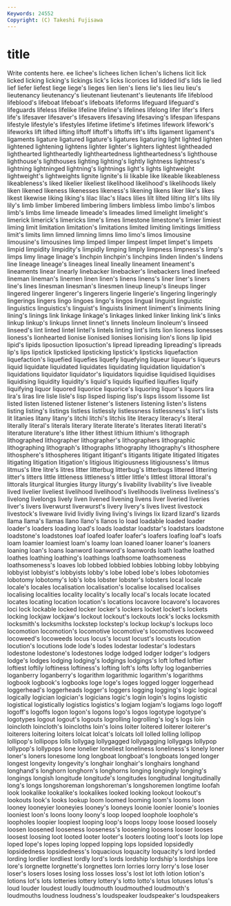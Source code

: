 ```yaml
---
Keywords: 24552 
Copyright: (C) Takeshi Fujisawa
---
```


# title

Write contents here.
ee lichee's lichees lichen lichen's lichens licit lick
licked licking licking's lickings lick's licks licorices lid lidded lid's
lids lie lied lief liefer liefest liege liege's lieges lien
lien's liens lie's lies lieu lieu's lieutenancy lieutenancy's lieutenant lieutenant's
lieutenants life lifeblood lifeblood's lifeboat lifeboat's lifeboats lifeforms lifeguard lifeguard's
lifeguards lifeless lifelike lifeline lifeline's lifelines lifelong lifer lifer's lifers
life's lifesaver lifesaver's lifesavers lifesaving lifesaving's lifespan lifespans lifestyle lifestyle's
lifestyles lifetime lifetime's lifetimes lifework lifework's lifeworks lift lifted lifting
liftoff liftoff's liftoffs lift's lifts ligament ligament's ligaments ligature ligatured
ligature's ligatures ligaturing light lighted lighten lightened lightening lightens lighter
lighter's lighters lightest lightheaded lighthearted lightheartedly lightheartedness lightheartedness's lighthouse lighthouse's
lighthouses lighting lighting's lightly lightness lightness's lightning lightninged lightning's lightnings
light's lights lightweight lightweight's lightweights lignite lignite's lii likable like
likeable likeableness likeableness's liked likelier likeliest likelihood likelihood's likelihoods likely
liken likened likeness likenesses likeness's likening likens liker like's likes
likest likewise liking liking's lilac lilac's lilacs lilies lilt lilted
lilting lilt's lilts lily lily's limb limber limbered limbering limbers
limbless limbo limbo's limbos limb's limbs lime limeade limeade's limeades
limed limelight limelight's limerick limerick's limericks lime's limes limestone limestone's
limier limiest liming limit limitation limitation's limitations limited limiting limitings
limitless limit's limits limn limned limning limns limo limo's limos
limousine limousine's limousines limp limped limper limpest limpet limpet's limpets
limpid limpidity limpidity's limpidly limping limply limpness limpness's limp's limps
limy linage linage's linchpin linchpin's linchpins linden linden's lindens line
lineage lineage's lineages lineal lineally lineament lineament's lineaments linear linearly
linebacker linebacker's linebackers lined linefeed lineman lineman's linemen linen linen's
linens linens's liner liner's liners line's lines linesman linesman's linesmen
lineup lineup's lineups linger lingered lingerer lingerer's lingerers lingerie lingerie's
lingering lingeringly lingerings lingers lingo lingoes lingo's lingos lingual linguist
linguistic linguistics linguistics's linguist's linguists liniment liniment's liniments lining lining's
linings link linkage linkage's linkages linked linker linking link's links
linkup linkup's linkups linnet linnet's linnets linoleum linoleum's linseed linseed's
lint linted lintel lintel's lintels linting lint's lints lion lioness
lionesses lioness's lionhearted lionise lionised lionises lionising lion's lions lip
lipid lipid's lipids liposuction liposuction's lipread lipreading lipreading's lipreads lip's
lips lipstick lipsticked lipsticking lipstick's lipsticks liquefaction liquefaction's liquefied liquefies
liquefy liquefying liqueur liqueur's liqueurs liquid liquidate liquidated liquidates liquidating
liquidation liquidation's liquidations liquidator liquidator's liquidators liquidise liquidised liquidises liquidising
liquidity liquidity's liquid's liquids liquified liquifies liquify liquifying liquor liquored
liquorice liquorice's liquoring liquor's liquors lira lira's liras lire lisle
lisle's lisp lisped lisping lisp's lisps lissom lissome list listed
listen listened listener listener's listeners listening listen's listens listing listing's
listings listless listlessly listlessness listlessness's list's lists lit litanies litany
litany's litchi litchi's litchis lite literacy literacy's literal literally literal's
literals literary literate literate's literates literati literati's literature literature's lithe
lither lithest lithium lithium's lithograph lithographed lithographer lithographer's lithographers lithographic
lithographing lithograph's lithographs lithography lithography's lithosphere lithosphere's lithospheres litigant litigant's
litigants litigate litigated litigates litigating litigation litigation's litigious litigiousness litigiousness's
litmus litmus's litre litre's litres litter litterbug litterbug's litterbugs littered
littering litter's litters little littleness littleness's littler little's littlest littoral
littoral's littorals liturgical liturgies liturgy liturgy's livability livability's live liveable
lived livelier liveliest livelihood livelihood's livelihoods liveliness liveliness's livelong livelongs
lively liven livened livening livens liver liveried liveries liver's livers
liverwurst liverwurst's livery livery's lives livest livestock livestock's liveware livid
lividly living living's livings lix lizard lizard's lizards llama llama's
llamas llano llano's llanos lo load loadable loaded loader loader's
loaders loading load's loads loadstar loadstar's loadstars loadstone loadstone's loadstones
loaf loafed loafer loafer's loafers loafing loaf's loafs loam loamier
loamiest loam's loamy loan loaned loaner loaner's loaners loaning loan's
loans loanword loanword's loanwords loath loathe loathed loathes loathing loathing's
loathings loathsome loathsomeness loathsomeness's loaves lob lobbed lobbied lobbies lobbing
lobby lobbying lobbyist lobbyist's lobbyists lobby's lobe lobed lobe's lobes
lobotomies lobotomy lobotomy's lob's lobs lobster lobster's lobsters local locale
locale's locales localisation localisation's localise localised localises localising localities locality
locality's locally local's locals locate located locates locating location location's
locations locavore locavore's locavores loci lock lockable locked locker locker's
lockers locket locket's lockets locking lockjaw lockjaw's lockout lockout's lockouts
lock's locks locksmith locksmith's locksmiths lockstep lockstep's lockup lockup's lockups
loco locomotion locomotion's locomotive locomotive's locomotives locoweed locoweed's locoweeds locus
locus's locust locust's locusts locution locution's locutions lode lode's lodes
lodestar lodestar's lodestars lodestone lodestone's lodestones lodge lodged lodger lodger's
lodgers lodge's lodges lodging lodging's lodgings lodgings's loft lofted loftier
loftiest loftily loftiness loftiness's lofting loft's lofts lofty log loganberries
loganberry loganberry's logarithm logarithmic logarithm's logarithms logbook logbook's logbooks loge
loge's loges logged logger loggerhead loggerhead's loggerheads logger's loggers logging
logging's logic logical logically logician logician's logicians logic's login login's
logins logistic logistical logistically logistics logistics's logjam logjam's logjams logo
logoff logoff's logoffs logon logon's logons logo's logos logotype logotype's
logotypes logout logout's logouts logrolling logrolling's log's logs loin loincloth
loincloth's loincloths loin's loins loiter loitered loiterer loiterer's loiterers loitering
loiters lolcat lolcat's lolcats loll lolled lolling lollipop lollipop's lollipops
lolls lollygag lollygagged lollygagging lollygags lollypop lollypop's lollypops lone lonelier
loneliest loneliness loneliness's lonely loner loner's loners lonesome long longboat
longboat's longboats longed longer longest longevity longevity's longhair longhair's longhairs
longhand longhand's longhorn longhorn's longhorns longing longingly longing's longings longish
longitude longitude's longitudes longitudinal longitudinally long's longs longshoreman longshoreman's longshoremen
longtime loofah look lookalike lookalike's lookalikes looked looking lookout lookout's
lookouts look's looks lookup loom loomed looming loom's looms loon
looney looneyier looneyies looney's looneys loonie loonier loonie's loonies looniest
loon's loons loony loony's loop looped loophole loophole's loopholes loopier
loopiest looping loop's loops loopy loose loosed loosely loosen loosened
looseness looseness's loosening loosens looser looses loosest loosing loot looted
looter looter's looters looting loot's loots lop lope loped lope's
lopes loping lopped lopping lops lopsided lopsidedly lopsidedness lopsidedness's loquacious
loquacity loquacity's lord lorded lording lordlier lordliest lordly lord's lords
lordship lordship's lordships lore lore's lorgnette lorgnette's lorgnettes lorn lorries
lorry lorry's lose loser loser's losers loses losing loss losses
loss's lost lot loth lotion lotion's lotions lot's lots lotteries
lottery lottery's lotto lotto's lotus lotuses lotus's loud louder loudest
loudly loudmouth loudmouthed loudmouth's loudmouths loudness loudness's loudspeaker loudspeaker's loudspeakers
